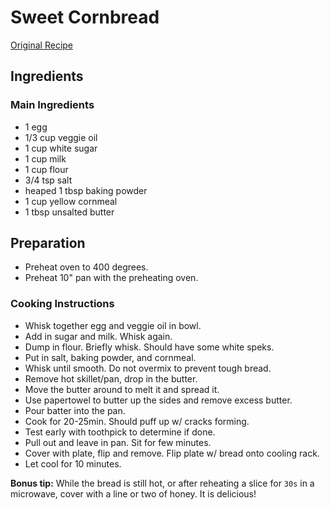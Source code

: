 # Sweet Cornbread

[Original Recipe](https://youtu.be/SMu7fZYw3eM)

## Ingredients

### Main Ingredients

* 1 egg
* 1/3 cup veggie oil
* 1 cup white sugar
* 1 cup milk
* 1 cup flour
* 3/4 tsp salt
* heaped 1 tbsp baking powder
* 1 cup yellow cornmeal
* 1 tbsp unsalted butter


## Preparation

* Preheat oven to 400 degrees.
* Preheat 10" pan with the preheating oven.


### Cooking Instructions

* Whisk together egg and veggie oil in bowl.
* Add in sugar and milk. Whisk again.
* Dump in flour. Briefly whisk. Should have some white speks.
* Put in salt, baking powder, and cornmeal.
* Whisk until smooth. Do not overmix to prevent tough bread.
* Remove hot skillet/pan, drop in the butter.
* Move the butter around to melt it and spread it.
* Use papertowel to butter up the sides and remove excess butter.
* Pour batter into the pan.
* Cook for 20-25min. Should puff up w/ cracks forming.
* Test early with toothpick to determine if done.
* Pull out and leave in pan. Sit for few minutes.
* Cover with plate, flip and remove. Flip plate w/ bread onto cooling rack.
* Let cool for 10 minutes.


**Bonus tip:** While the bread is still hot, or after reheating a slice for `30s` in a microwave, cover with a line or two of honey. It is delicious!
